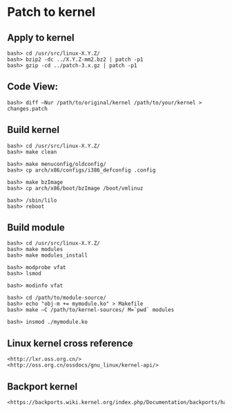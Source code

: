 Patch to kernel
===============

## Apply to kernel

    bash> cd /usr/src/linux-X.Y.Z/
    bash> bzip2 -dc ../X.Y.Z-mm2.bz2 | patch -p1
    bash> gzip -cd ../patch-3.x.gz | patch -p1

## Code View:

    bash> diff –Nur /path/to/original/kernel /path/to/your/kernel > changes.patch

## Build kernel

    bash> cd /usr/src/linux-X.Y.Z/
    bash> make clean

    bash> make menuconfig/oldconfig/
    bash> cp arch/x86/configs/i386_defconfig .config

    bash> make bzImage
    bash> cp arch/x86/boot/bzImage /boot/vmlinuz

    bash> /sbin/lilo
    bash> reboot

## Build module

    bash> cd /usr/src/linux-X.Y.Z/
    bash> make modules
    bash> make modules_install

    bash> modprobe vfat
    bash> lsmod

    bash> modinfo vfat

    bash> cd /path/to/module-source/
    bash> echo "obj-m += mymodule.ko" > Makefile
    bash> make –C /path/to/kernel-sources/ M=`pwd` modules

    bash> insmod ./mymodule.ko

## Linux kernel cross reference

    <http://lxr.oss.org.cn/>
    <http://oss.org.cn/ossdocs/gnu_linux/kernel-api/>

## Backport kernel

    <https://backports.wiki.kernel.org/index.php/Documentation/backports/hacking>
